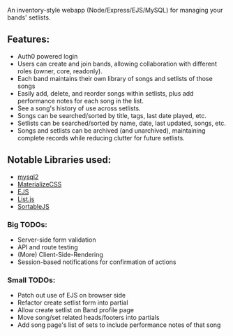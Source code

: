 An inventory-style webapp (Node/Express/EJS/MySQL) for managing your bands' setlists.

## Features:
- Auth0 powered login
- Users can create and join bands, allowing collaboration with different roles (owner, core, readonly).
- Each band maintains their own library of songs and setlists of those songs
- Easily add, delete, and reorder songs within setlists, plus add performance notes for each song in the list.
- See a song's history of use across setlists.
- Songs can be searched/sorted by title, tags, last date played, etc. 
- Setlists can be searched/sorted by name, date, last updated, songs, etc.
- Songs and setlists can be archived (and unarchived), maintaining complete records while reducing clutter for future setlists.

## Notable Libraries used:
- [mysql2](https://www.npmjs.com/package/mysql2) 
- [MaterializeCSS](https://materializecss.com/)
- [EJS](https://ejs.co/)
- [List.js](https://listjs.com/docs/)
- [SortableJS](http://sortablejs.github.io/Sortable/)

### Big TODOs:
- Server-side form validation
- API and route testing
- (More) Client-Side-Rendering
- Session-based notifications for confirmation of actions 

### Small TODOs:
- Patch out use of EJS on browser side
- Refactor create setlist form into partial
- Allow create setlist on Band profile page
- Move song/set related heads/footers into partials
- Add song page's list of sets to include performance notes of that song